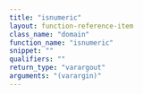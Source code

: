 ```yaml
---
title: "isnumeric"
layout: function-reference-item
class_name: "domain"
function_name: "isnumeric"
snippet: ""
qualifiers: ""
return_type: "varargout"
arguments: "(varargin)"
---
```


<pre class="help-text"></pre>
